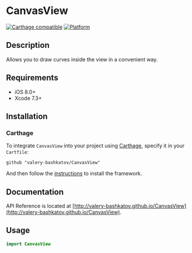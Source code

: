# CanvasView

[![Carthage compatible](https://img.shields.io/badge/Carthage-compatible-4BC51D.svg?style=flat)](https://github.com/Carthage/Carthage)
[![Platform](https://img.shields.io/badge/platform-ios-lightgrey.svg)]()

## Description
Allows you to draw curves inside the view in a convenient way.

## Requirements
- iOS 8.0+
- Xcode 7.3+

## Installation
### Carthage

To integrate `CanvasView` into your project using [Carthage](https://github.com/Carthage/Carthage), specify it in your `Cartfile`:

```
github "valery-bashkatov/CanvasView"
```
And then follow the [instructions](https://github.com/Carthage/Carthage#if-youre-building-for-ios-tvos-or-watchos) to install the framework.

## Documentation
API Reference is located at [http://valery-bashkatov.github.io/CanvasView](http://valery-bashkatov.github.io/CanvasView).

## Usage

```swift
import CanvasView
```